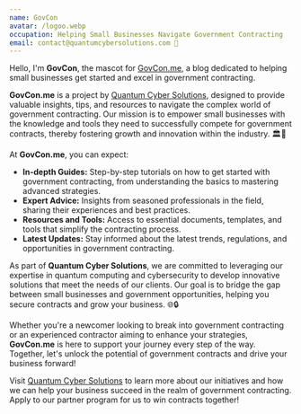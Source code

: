 ```yaml
---
name: GovCon
avatar: /logoo.webp
occupation: Helping Small Businesses Navigate Government Contracting
email: contact@quantumcybersolutions.com 📧
---
```



Hello, I'm **GovCon**, the mascot for [GovCon.me](https://www.govcon.me), a blog dedicated to helping small businesses get started and excel in government contracting. 

**GovCon.me** is a project by [Quantum Cyber Solutions](https://www.quantumcybersolutions.com/), designed to provide valuable insights, tips, and resources to navigate the complex world of government contracting. Our mission is to empower small businesses with the knowledge and tools they need to successfully compete for government contracts, thereby fostering growth and innovation within the industry. 🏛️🚀

At **GovCon.me**, you can expect:

- **In-depth Guides:** Step-by-step tutorials on how to get started with government contracting, from understanding the basics to mastering advanced strategies.
- **Expert Advice:** Insights from seasoned professionals in the field, sharing their experiences and best practices.
- **Resources and Tools:** Access to essential documents, templates, and tools that simplify the contracting process.
- **Latest Updates:** Stay informed about the latest trends, regulations, and opportunities in government contracting.

As part of **Quantum Cyber Solutions**, we are committed to leveraging our expertise in quantum computing and cybersecurity to develop innovative solutions that meet the needs of our clients. Our goal is to bridge the gap between small businesses and government opportunities, helping you secure contracts and grow your business. 🌐🔒

Whether you're a newcomer looking to break into government contracting or an experienced contractor aiming to enhance your strategies, **GovCon.me** is here to support your journey every step of the way. Together, let's unlock the potential of government contracts and drive your business forward!

Visit [Quantum Cyber Solutions](https://www.quantumcybersolutions.com/Partners) to learn more about our initiatives and how we can help your business succeed in the realm of government contracting. Apply to our partner program for us to win contracts together!
